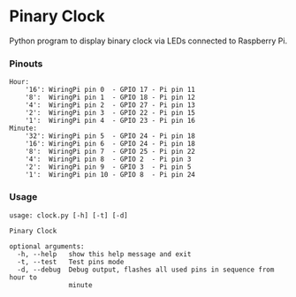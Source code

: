 # Pinary Clock

Python program to display binary clock via LEDs connected to Raspberry Pi.

### Pinouts

```
Hour:
    '16': WiringPi pin 0  - GPIO 17 - Pi pin 11
    '8':  WiringPi pin 1  - GPIO 18 - Pi pin 12
    '4':  WiringPi pin 2  - GPIO 27 - Pi pin 13
    '2':  WiringPi pin 3  - GPIO 22 - Pi pin 15
    '1':  WiringPi pin 4  - GPIO 23 - Pi pin 16
Minute:
    '32': WiringPi pin 5  - GPIO 24 - Pi pin 18
    '16': WiringPi pin 6  - GPIO 24 - Pi pin 18
    '8':  WiringPi pin 7  - GPIO 25 - Pi pin 22
    '4':  WiringPi pin 8  - GPIO 2  - Pi pin 3
    '2':  WiringPi pin 9  - GPIO 3  - Pi pin 5
    '1':  WiringPi pin 10 - GPIO 8  - Pi pin 24
```

### Usage
```shell
usage: clock.py [-h] [-t] [-d]

Pinary Clock

optional arguments:
  -h, --help   show this help message and exit
  -t, --test   Test pins mode
  -d, --debug  Debug output, flashes all used pins in sequence from hour to
               minute
```

